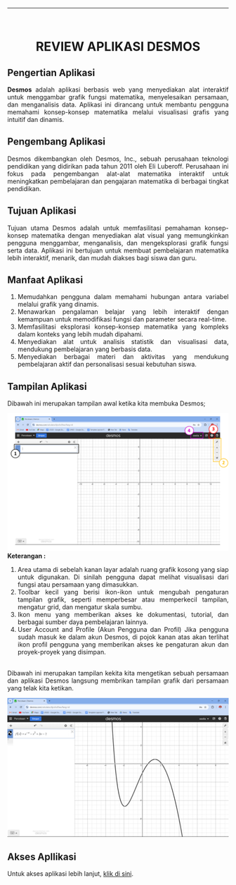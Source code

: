 *** 
<br>

# <p style="text-align: center;"> REVIEW APLIKASI DESMOS </p>

## Pengertian Aplikasi
<div style="text-align: justify;"><p><b>Desmos</b> adalah aplikasi berbasis web yang menyediakan alat interaktif untuk menggambar grafik fungsi matematika, menyelesaikan persamaan, dan menganalisis data. Aplikasi ini dirancang untuk membantu pengguna memahami konsep-konsep matematika melalui visualisasi grafis yang intuitif dan dinamis.</p>

## Pengembang Aplikasi 
<div style="text-align: justify;"><p>Desmos dikembangkan oleh Desmos, Inc., sebuah perusahaan teknologi pendidikan yang didirikan pada tahun 2011 oleh Eli Luberoff. Perusahaan ini fokus pada pengembangan alat-alat matematika interaktif untuk meningkatkan pembelajaran dan pengajaran matematika di berbagai tingkat pendidikan.

## Tujuan Aplikasi 
Tujuan utama Desmos adalah untuk memfasilitasi pemahaman konsep-konsep matematika dengan menyediakan alat visual yang memungkinkan pengguna menggambar, menganalisis, dan mengeksplorasi grafik fungsi serta data. Aplikasi ini bertujuan untuk membuat pembelajaran matematika lebih interaktif, menarik, dan mudah diakses bagi siswa dan guru.

## Manfaat Aplikasi
1. Memudahkan pengguna dalam memahami hubungan antara variabel melalui grafik yang dinamis.
2. Menawarkan pengalaman belajar yang lebih interaktif dengan kemampuan untuk memodifikasi fungsi dan parameter secara real-time.
3. Memfasilitasi eksplorasi konsep-konsep matematika yang kompleks dalam konteks yang lebih mudah dipahami.
4. Menyediakan alat untuk analisis statistik dan visualisasi data, mendukung pembelajaran yang berbasis data.
5. Menyediakan berbagai materi dan aktivitas yang mendukung pembelajaran aktif dan personalisasi sesuai kebutuhan siswa.

## Tampilan Aplikasi
Dibawah ini merupakan tampilan awal ketika kita membuka Desmos;

![halaman awal](images/1.png)
<b>Keterangan :</b>
1. Area utama di sebelah kanan layar adalah ruang grafik kosong yang siap untuk digunakan. Di sinilah pengguna dapat melihat visualisasi dari fungsi atau persamaan yang dimasukkan.
2. Toolbar kecil yang berisi ikon-ikon untuk mengubah pengaturan tampilan grafik, seperti memperbesar atau memperkecil tampilan, mengatur grid, dan mengatur skala sumbu. 
3. Ikon menu yang memberikan akses ke dokumentasi, tutorial, dan berbagai sumber daya pembelajaran lainnya.
4. User Account and Profile (Akun Pengguna dan Profil) Jika pengguna sudah masuk ke dalam akun Desmos, di pojok kanan atas akan terlihat ikon profil pengguna yang memberikan akses ke pengaturan akun dan proyek-proyek yang disimpan.<br><br>


Dibawah ini merupakan tampilan kekita kita mengetikan sebuah persamaan dan aplikasi Desmos langsung membrikan tampilan grafik dari persamaan yang telak kita ketikan.</div>

![halaman awal](images/gambar2.png)

## Akses Apllikasi
Untuk akses aplikasi lebih lanjut, [klik di sini](https://www.desmos.com/calculator/ycfghxltn1?lang=id "Kunjungi Aplikasi").




